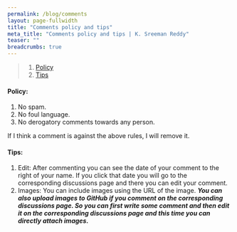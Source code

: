 ```yaml
---
permalink: /blog/comments
layout: page-fullwidth
title: "Comments policy and tips"
meta_title: "Comments policy and tips | K. Sreeman Reddy"
teaser: ""
breadcrumbs: true
---
```

<script type="text/x-mathjax-config">
  MathJax.Hub.Config({
    tex2jax: {
      inlineMath: [ ['$','$'], ["\\(","\\)"] ],
      processEscapes: true
    }
  });
</script>
    
<script type="text/javascript"
        src="https://cdn.mathjax.org/mathjax/latest/MathJax.js?config=TeX-AMS-MML_HTMLorMML">
</script>

>1. [Policy](#policy)
>2. [Tips](#tips)

#### Policy:

1) No spam.<br>
2) No foul language.<br>
3) No derogatory comments towards any person.

If I think a comment is against the above rules, I will remove it.<br>

#### Tips:

1) Edit: After commenting you can see the date of your comment to the right of your name. If you click that date you will go to the corresponding discussions page and there you can edit your comment.<br>
2) Images: You can include images using the URL of the image. ***You can also upload images to GitHub if you comment on the corresponding discussions page. So you can first write some comment and then edit it on the corresponding discussions page and this time you can directly attach images.***